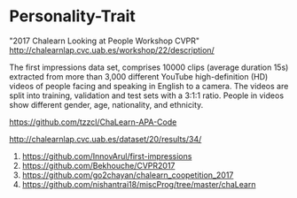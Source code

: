 # Personality-Trait

"2017 Chalearn Looking at People Workshop CVPR" 
http://chalearnlap.cvc.uab.es/workshop/22/description/

The first impressions data set, comprises 10000 clips (average duration 15s) extracted from more than 3,000 different YouTube high-definition (HD) videos of people facing and speaking in English to a camera. The videos are split into training, validation and test sets with a 3:1:1 ratio. People in videos show different gender, age, nationality, and ethnicity.

https://github.com/tzzcl/ChaLearn-APA-Code

http://chalearnlap.cvc.uab.es/dataset/20/results/34/


1. https://github.com/InnovArul/first-impressions
2. https://github.com/Bekhouche/CVPR2017
3. https://github.com/go2chayan/chalearn_coopetition_2017
4. https://github.com/nishantrai18/miscProg/tree/master/chaLearn
